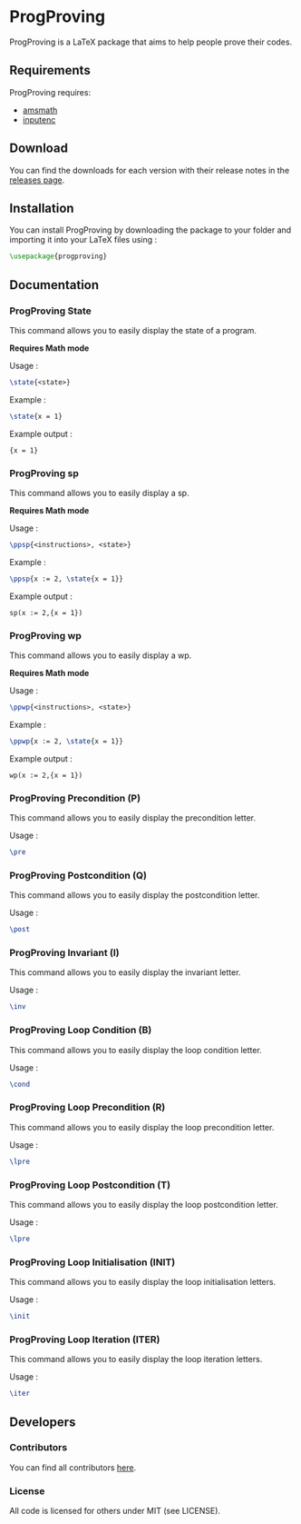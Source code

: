 # ProgProving

ProgProving is a LaTeX package that aims to help people prove their codes.

## Requirements

ProgProving requires:

-   [amsmath](https://ctan.org/pkg/amsmath)
-   [inputenc](https://ctan.org/pkg/inputenc)

## Download

You can find the downloads for each version with their release notes in the [releases page](https://github.com/BergLucas/ProgProving/releases).

## Installation

You can install ProgProving by downloading the package to your folder and importing it into your LaTeX files using :

```latex
\usepackage{progproving}
```

## Documentation

### ProgProving State

This command allows you to easily display the state of a program.

**Requires Math mode**

Usage :

```latex
\state{<state>}
```

Example :

```latex
\state{x = 1}
```

Example output :

```
{x = 1}
```

### ProgProving sp

This command allows you to easily display a sp.

**Requires Math mode**

Usage :

```latex
\ppsp{<instructions>, <state>}
```

Example :

```latex
\ppsp{x := 2, \state{x = 1}}
```

Example output :

```
sp(x := 2,{x = 1})
```

### ProgProving wp

This command allows you to easily display a wp.

**Requires Math mode**

Usage :

```latex
\ppwp{<instructions>, <state>}
```

Example :

```latex
\ppwp{x := 2, \state{x = 1}}
```

Example output :

```
wp(x := 2,{x = 1})
```

### ProgProving Precondition (P)

This command allows you to easily display the precondition letter.

Usage :

```latex
\pre
```

### ProgProving Postcondition (Q)

This command allows you to easily display the postcondition letter.

Usage :

```latex
\post
```

### ProgProving Invariant (I)

This command allows you to easily display the invariant letter.

Usage :

```latex
\inv
```

### ProgProving Loop Condition (B)

This command allows you to easily display the loop condition letter.

Usage :

```latex
\cond
```

### ProgProving Loop Precondition (R)

This command allows you to easily display the loop precondition letter.

Usage :

```latex
\lpre
```

### ProgProving Loop Postcondition (T)

This command allows you to easily display the loop postcondition letter.

Usage :

```latex
\lpre
```

### ProgProving Loop Initialisation (INIT)

This command allows you to easily display the loop initialisation letters.

Usage :

```latex
\init
```

### ProgProving Loop Iteration (ITER)

This command allows you to easily display the loop iteration letters.

Usage :

```latex
\iter
```

## Developers

### Contributors

You can find all contributors [here](https://github.com/BergLucas/ProgProving/graphs/contributors).

### License

All code is licensed for others under MIT (see LICENSE).
